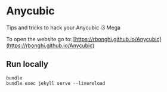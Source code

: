 # Anycubic

Tips and tricks to hack your Anycubic i3 Mega

To open the website go to:
[https://rbonghi.github.io/Anycubic](https://rbonghi.github.io/Anycubic)

## Run locally

```
bundle
bundle exec jekyll serve --livereload
```